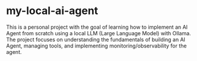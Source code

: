 # my-local-ai-agent

This is a personal project with the goal of learning how to implement an AI Agent from scratch using a local LLM (Large Language Model) with Ollama. The project focuses on understanding the fundamentals of building an AI Agent, managing tools, and implementing monitoring/observability for the agent.

